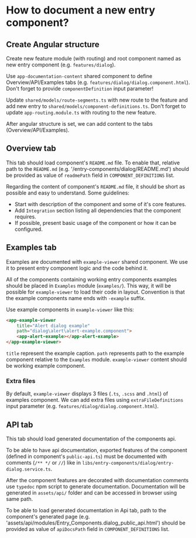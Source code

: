 # How to document a new entry component?

## Create Angular structure

Create new feature module (with routing) and root component named as new entry component (e.g. `features/dialog`).

Use `app-documentation-content` shared component to define Overview/API/Examples tabs (e.g. `features/dialog/dialog.component.html`). Don't forget to provide `componentDefinition` input parameter!

Update `shared/models/route-segments.ts` with new route to the feature and add new entry to `shared/models/component-definitions.ts`. Don't forget to update `app-routing.module.ts` with routing to the new feature.

After angular structure is set, we can add content to the tabs (Overview/API/Examples).

## Overview tab

This tab should load component's `README.md` file. To enable that, relative path to the `README.md` (e.g. '/entry-components/dialog/README.md') should be provided as value of `readmePath` field in `COMPONENT_DEFINITIONS` list.

Regarding the content of component's `README.md` file, it should be short as possible and easy to understand. Some guidelines:

* Start with description of the component and some of it's core features.
* Add `Integration` section listing all dependencies that the component requires.
* If possible, present basic usage of the component or how it can be configured.

## Examples tab

Examples are documented with `example-viewer` shared component. We use it to present entry component logic and the code behind it.

All of the components containing working entry components examples should be placed in `Examples` module (`examples/`). This way, it will be possible for `example-viewer` to load their code in layout. Convention is that the example components name ends with `-example` suffix.

Use example components in `example-viewer` like this:

```html
<app-example-viewer
    title="Alert dialog example"
    path="dialog\alert\alert-example.component">
    <app-alert-example></app-alert-example>
</app-example-viewer>

```

`title` represent the example caption. `path` represents path to the example component relative to the `Examples` module. `example-viewer` content should be working example component.

### Extra files

By default, `example-viewer` displays 3 files (`.ts`, `.scss` and `.html`) of examples component. We can add extra files using `extraFileDefinitions` input parameter (e.g. `features/dialog/dialog.component.html`).

## API tab

This tab should load generated documentation of the components api.

To be able to have api documentation, exported features of the component (defined in component's `public-api.ts`) must be documented with comments (`/** */` or `//`) like in `libs/entry-components/dialog/entry-dialog.service.ts`.

After the component features are decorated with documentation comments use `typedoc` npm script to generate documentation. Documentation will be generated in `assets/api/` folder and can be accessed in browser using same path.

To be able to load generated documentation in Api tab, path to the component's generated page (e.g. 'assets/api/modules/Entry_Components.dialog_public_api.html') should be provided as value of `apiDocsPath` field in `COMPONENT_DEFINITIONS` list.
